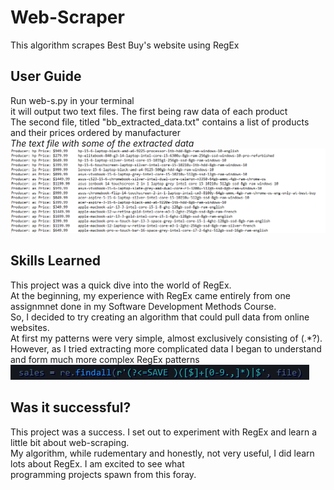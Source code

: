 # Web-Scraper
This algorithm scrapes Best Buy's website using RegEx

## User Guide
Run web-s.py in your terminal<br/>
it will output two text files. The first being raw data of each product<br/>
The second file, titled "bb_extracted_data.txt" contains a list of products and their prices ordered by manufacturer<br/>
*The text file with some of the extracted data*
![Test Image](Screenshots/Extracted_Data.png)

## Skills Learned
This project was a quick dive into the world of RegEx.<br/>
At the beginning, my experience with RegEx came entirely from one<br/>
assignmnet done in my Software Development Methods Course.<br/>
So, I decided to try creating an algorithm that could pull data from online websites.<br/>
At first my patterns were very simple, almost exclusively consisting of (.*?). <br/>
However, as I tried extracting more complicated data I began to understand and form much more complex RegEx patterns<br/>
![RegEx Pattern](Screenshots/RegEx_Pattern.png)

## Was it successful?
This project was a success. I set out to experiment with RegEx and learn a little bit about web-scraping.<br/>
My algorithm, while rudementary and honestly, not very useful, I did learn lots about RegEx. I am excited to see what<br/>
programming projects spawn from this foray.<br/>
